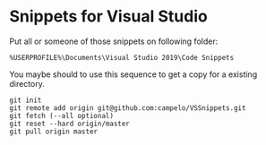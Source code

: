 # Snippets for Visual Studio

Put all or someone of those snippets on following folder:
```
%USERPROFILE%\Documents\Visual Studio 2019\Code Snippets
```

You maybe should to use this sequence to get a copy for a existing directory.

```
git init
git remote add origin git@github.com:campelo/VSSnippets.git
git fetch (--all optional)
git reset --hard origin/master
git pull origin master
```